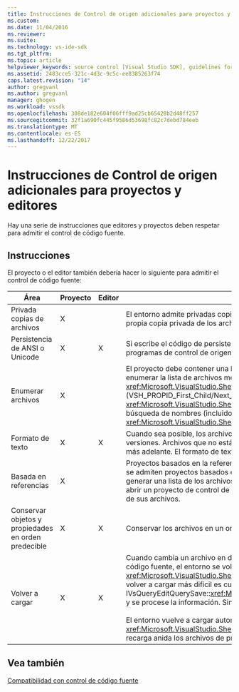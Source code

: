 ```yaml
---
title: Instrucciones de Control de origen adicionales para proyectos y editores | Documentos de Microsoft
ms.custom: 
ms.date: 11/04/2016
ms.reviewer: 
ms.suite: 
ms.technology: vs-ide-sdk
ms.tgt_pltfrm: 
ms.topic: article
helpviewer_keywords: source control [Visual Studio SDK], guidelines for projects and editors
ms.assetid: 2483cce5-321c-4d3c-9c5c-ee8385263f74
caps.latest.revision: "14"
author: gregvanl
ms.author: gregvanl
manager: ghogen
ms.workload: vssdk
ms.openlocfilehash: 308de182e604f06fff9ad25cb65428b2d48ff257
ms.sourcegitcommit: 32f1a690fc445f9586d53698fc82c7debd784eeb
ms.translationtype: MT
ms.contentlocale: es-ES
ms.lasthandoff: 12/22/2017
---
```

# <a name="additional-source-control-guidelines-for-projects-and-editors"></a>Instrucciones de Control de origen adicionales para proyectos y editores
Hay una serie de instrucciones que editores y proyectos deben respetar para admitir el control de código fuente.  
  
## <a name="guidelines"></a>Instrucciones  
 El proyecto o el editor también debería hacer lo siguiente para admitir el control de código fuente:  
  
|Área|Proyecto|Editor|Detalles|  
|----------|-------------|------------|-------------|  
|Privada copias de archivos|X||El entorno admite privadas copias de archivos. Es decir, cada persona dada de alta en el proyecto tiene su propia copia privada de los archivos en el proyecto.|  
|Persistencia de ANSI o Unicode|X|X|Si escribe el código de persistencia, se conservan los archivos en la forma ANSI porque la mayoría de los programas de control de origen no admiten actualmente Unicode.|  
|Enumerar archivos|X||El proyecto debe contener una lista específica de todos los archivos contenidos en él y debe ser capaz de enumerar la lista de archivos mediante el <xref:Microsoft.VisualStudio.Shell.Interop.IVsSccProject2> o <xref:Microsoft.VisualStudio.Shell.Interop.IVsHierarchy.GetProperty%2A> (VSH_PROPID_First_Child/Next_Sibling). El proyecto debería exponer los nombres de elemento a través de su <xref:Microsoft.VisualStudio.Shell.Interop.IVsProject.GetMkDocument%2A> implementación y compatibilidad con búsqueda de nombres (incluidos los archivos especiales) a través de su <xref:Microsoft.VisualStudio.Shell.Interop.IVsProject.IsDocumentInProject%2A> implementación.|  
|Formato de texto|X|X|Cuando sea posible, los archivos deben estar en formato de texto para admitir la combinación de las distintas versiones. Archivos que no están en formato de texto no se puede combinar con otras versiones del archivo más adelante. El formato de texto preferido es XML.|  
|Basada en referencias|X||Proyectos basados en la referencia se admiten con facilidad en control de código fuente. Sin embargo, también se admiten proyectos basados en el directorio por control de código fuente mientras el proyecto puede generar una lista de los archivos a petición, independientemente de si dichos archivos existen en el disco. Al abrir un proyecto de control de código fuente, el archivo de proyecto está inactivo primero antes de cualquiera de sus archivos.|  
|Conservar objetos y propiedades en orden predecible|X|X|Conservar los archivos en un orden predecible, como el orden alfabético, para facilitar la combinación.|  
|Volver a cargar|X|X|Cuando cambia un archivo en disco, el editor debe poder cargarlo de nuevo. Al participar en el control de código fuente, el entorno se volverá a cargar datos automáticamente mediante una llamada a su <xref:Microsoft.VisualStudio.Shell.Interop.IVsPersistDocData2.ReloadDocData%2A> implementación. El caso de volver a cargar más difícil es cuando se produce una desprotección cuando se llamó a IVsQueryEditQuerySave::<xref:Microsoft.VisualStudio.Shell.Interop.IVsQueryEditQuerySave2.QueryEditFiles%2A> y se procese la información. Sin embargo, el código de recarga debe ser capaz de ejecutar en esta situación.<br /><br /> El entorno vuelve a cargar automáticamente archivos de proyecto. Sin embargo, debe implementar un proyecto <xref:Microsoft.VisualStudio.Shell.Interop.IVsPersistHierarchyItem2> si ha anidado jerarquías para admitir la recarga anida los archivos de proyecto.|  
  
## <a name="see-also"></a>Vea también  
 [Compatibilidad con control de código fuente](../../extensibility/internals/supporting-source-control.md)